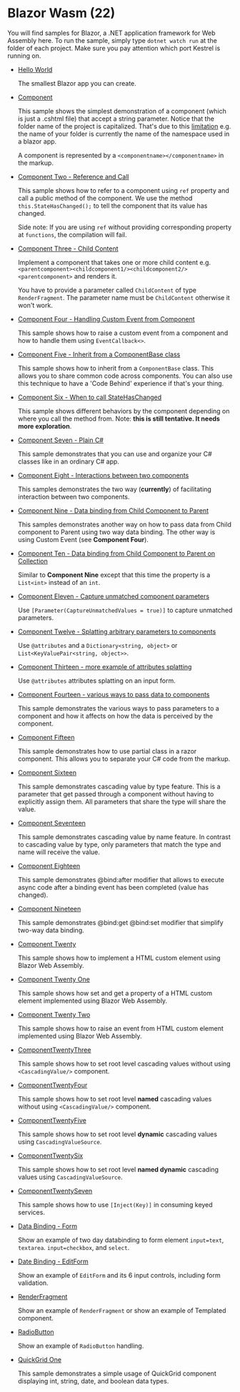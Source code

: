 # Blazor Wasm (22)

You will find samples for Blazor, a .NET application framework for Web Assembly here. To run the sample, simply type `dotnet watch run` at the folder of each project. Make sure you pay attention which port Kestrel is running on.

  * [Hello World](HelloWorld)

    The smallest Blazor app you can create.

  * [Component](Component)

    This sample shows the simplest demonstration of a component (which is just a .cshtml file) that accept a string parameter. Notice that the folder name of the project is capitalized. That's due to this [limitation](https://github.com/aspnet/Blazor/issues/854)  e.g. the name of your folder is currently the name of the namespace used in a blazor app.

    A component is represented by a `<componentname></componentname>` in the markup. 

  * [Component Two - Reference and Call](ComponentTwo)
  
    This sample shows how to refer to a component using `ref` property and call a public method of the component. We use the method `this.StateHasChanged();` to tell the component that its value has changed.

    Side note: If you are using `ref` without providing corresponding property at `functions`, the compilation will fail.
    
  * [Component Three - Child Content](ComponentThree)

    Implement a component that takes one or more child content e.g. `<parentcomponent><childcomponent1/><childcomponent2/><parentcomponent>` and renders it. 

    You have to provide a parameter called `ChildContent` of type `RenderFragment`. The parameter name must be `ChildContent` otherwise it won't work.

  * [Component Four - Handling Custom Event from Component](ComponentFour)

    This sample shows how to raise a custom event from a component and how to handle them using `EventCallback<>`.
   
  * [Component Five - Inherit from a ComponentBase class](ComponentFive)

    This sample shows how to inherit from a `ComponentBase` class. This allows you to share common code across components. You can also use this technique to have a 'Code Behind' experience if that's your thing.

  * [Component Six - When to call StateHasChanged](ComponentSix)

    This sample shows different behaviors by the component depending on where you call the method from. Note: __this is still tentative. It needs more exploration__. 

  * [Component Seven - Plain C#](ComponentSeven)

    This sample demonstrates that you can use and organize your C# classes like in an ordinary C# app.

  * [Component Eight - Interactions between two components](ComponentEight)

    This samples demonstrates the two way (__currently__) of facilitating interaction between two components.

  * [Component Nine - Data binding from Child Component to Parent](ComponentNine)

    This samples demonstrates another way on how to pass data from Child component to Parent using two way data binding. The other way is using Custom Event (see __Component Four__).

  * [Component Ten - Data binding from Child Component to Parent on Collection](ComponentTen)

    Similar to __Component Nine__ except that this time the property is a `List<int>` instead of an `int`.

  * [Component Eleven - Capture unmatched component parameters](ComponentEleven)

    Use `[Parameter(CaptureUnmatchedValues = true)]` to capture unmatched parameters.

  * [Component Twelve - Splatting arbitrary parameters to components](ComponentTwelve)

    Use `@attributes` and a `Dictionary<string, object>` or `List<KeyValuePair<string, object>>`.
    
  * [Component Thirteen - more example of attributes splatting](ComponentThirteen)

    Use `@attributes` attributes splatting on an input form.

  * [Component Fourteen - various ways to pass data to components](ComponentFourteen)

    This sample demonstrates the various ways to pass parameters to a component and how it affects on how the data is perceived by the component.

  * [Component Fifteen](ComponentFifteen)

    This sample demonstrates how to use partial class in a razor component. This allows you to separate your C# code from the markup.
    
  * [Component Sixteen](ComponentSixteen)

    This sample demonstrates cascading value by type feature. This is a parameter that get passed through a component without having to explicitly assign them. All parameters that share the type will share the value.
    
  * [Component Seventeen](ComponentSeventeen)

    This sample demonstrates cascading value by name feature. In contrast to cascading value by type, only parameters that match the type and name will receive the value.

  * [Component Eighteen](ComponentEighteen) 

    This sample demonstrates @bind:after modifier that allows to execute async code after a binding event has been completed (value has changed).

  * [Component Nineteen](ComponentNineteen) 

    This sample demonstrates @bind:get @bind:set modifier that simplify two-way data binding. 
    
  * [Component Twenty](ComponentTwenty)

    This sample shows how to implement a HTML custom element using Blazor Web Assembly.

  * [Component Twenty One](ComponentTwentyOne)

    This sample shows how set and get a property of a HTML custom element implemented using Blazor Web Assembly.

  * [Component Twenty Two](ComponentTwentyTwo)

    This sample shows how to raise an event from HTML custom element implemented using Blazor Web Assembly.

  * [ComponentTwentyThree](ComponentTwentyThree)

    This sample shows how to set root level cascading values without using `<CascadingValue/>` component. 
  
  * [ComponentTwentyFour](ComponentTwentyFour)

    This sample shows how to set root level **named** cascading values without using `<CascadingValue/>` component. 

  * [ComponentTwentyFive](ComponentTwentyFive)

    This sample shows how to set root level **dynamic** cascading values using `CascadingValueSource`.

  * [ComponentTwentySix](ComponentTwentySix)

    This sample shows how to set root level **named dynamic** cascading values using `CascadingValueSource`.

  * [ComponentTwentySeven](ComponentTwentySeven)

    This sample shows how to use `[Inject(Key)]` in consuming keyed services.

  * [Data Binding - Form](DataBinding)

    Show an example of two day databinding to form element `input=text`, `textarea`. `input=checkbox`, and `select`.

  * [Date Binding - EditForm](DataBindingTwo)

    Show an example of `EditForm` and its 6 input controls, including form validation.

  * [RenderFragment](RenderFragment)

    Show an example of `RenderFragment` or show an example of Templated component.

  * [RadioButton](RadioButton)

    Show an example of `RadioButton` handling.

* [QuickGrid One](QuickGridOne)
  
  This sample demonstrates a simple usage of QuickGrid component displaying int, string, date, and boolean data types.
